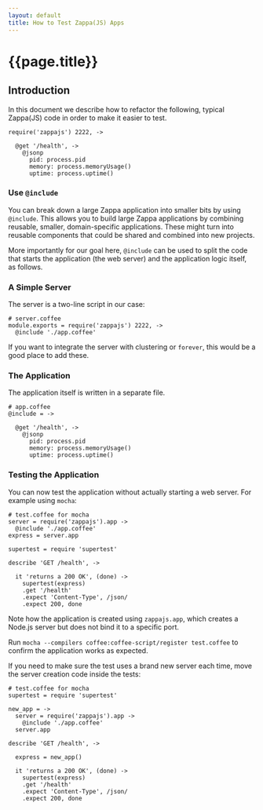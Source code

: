 ```yaml
---
layout: default
title: How to Test Zappa(JS) Apps
---
```


# {{page.title}}

## Introduction

In this document we describe how to refactor the following, typical Zappa(JS) code in order to make it easier to test.

    require('zappajs') 2222, ->

      @get '/health', ->
        @jsonp
          pid: process.pid
          memory: process.memoryUsage()
          uptime: process.uptime()

### Use `@include`

You can break down a large Zappa application into smaller bits by using `@include`. This allows you to build large Zappa applications by combining reusable, smaller, domain-specific applications. These might turn into reusable components that could be shared and combined into new projects.

More importantly for our goal here, `@include` can be used to split the code that starts the application (the web server) and the application logic itself, as follows.

### A Simple Server

The server is a two-line script in our case:

    # server.coffee
    module.exports = require('zappajs') 2222, ->
      @include './app.coffee'

If you want to integrate the server with clustering or `forever`, this would be a good place to add these.

### The Application

The application itself is written in a separate file.

    # app.coffee
    @include = ->

      @get '/health', ->
        @jsonp
          pid: process.pid
          memory: process.memoryUsage()
          uptime: process.uptime()

### Testing the Application

You can now test the application without actually starting a web server. For example using `mocha`:

    # test.coffee for mocha
    server = require('zappajs').app ->
      @include './app.coffee'
    express = server.app

    supertest = require 'supertest'

    describe 'GET /health', ->

      it 'returns a 200 OK', (done) ->
        supertest(express)
        .get '/health'
        .expect 'Content-Type', /json/
        .expect 200, done

Note how the application is created using `zappajs.app`, which creates a Node.js server but does not bind it to a specific port.

Run `mocha --compilers coffee:coffee-script/register test.coffee` to confirm the application works as expected.

If you need to make sure the test uses a brand new server each time, move the server creation code inside the tests:

    # test.coffee for mocha
    supertest = require 'supertest'

    new_app = ->
      server = require('zappajs').app ->
        @include './app.coffee'
      server.app

    describe 'GET /health', ->

      express = new_app()

      it 'returns a 200 OK', (done) ->
        supertest(express)
        .get '/health'
        .expect 'Content-Type', /json/
        .expect 200, done
